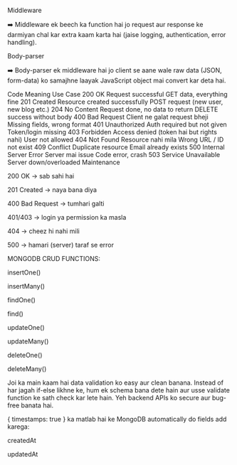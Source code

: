 Middleware

➡️ Middleware ek beech ka function hai jo request aur response ke darmiyan chal kar extra kaam karta hai (jaise logging, authentication, error handling).

Body-parser

➡️ Body-parser ek middleware hai jo client se aane wale raw data (JSON, form-data) ko samajhne laayak JavaScript object mai convert kar deta hai.

Code Meaning Use Case
200 OK Request successful GET data, everything fine
201 Created Resource created successfully POST request (new user, new blog etc.)
204 No Content Request done, no data to return DELETE success without body
400 Bad Request Client ne galat request bheji Missing fields, wrong format
401 Unauthorized Auth required but not given Token/login missing
403 Forbidden Access denied (token hai but rights nahi) User not allowed
404 Not Found Resource nahi mila Wrong URL / ID not exist
409 Conflict Duplicate resource Email already exists
500 Internal Server Error Server mai issue Code error, crash
503 Service Unavailable Server down/overloaded Maintenance

200 OK → sab sahi hai

201 Created → naya bana diya

400 Bad Request → tumhari galti

401/403 → login ya permission ka masla

404 → cheez hi nahi mili

500 → hamari (server) taraf se error

MONGODB CRUD FUNCTIONS:

insertOne()

insertMany()

findOne()

find()

updateOne()

updateMany()

deleteOne()

deleteMany()

Joi ka main kaam hai data validation ko easy aur clean banana. Instead of har jagah if-else likhne ke, hum ek schema bana dete hain aur usse validate function ke sath check kar lete hain. Yeh backend APIs ko secure aur bug-free banata hai.

{ timestamps: true } ka matlab hai ke MongoDB automatically do fields add karega:

createdAt

updatedAt
